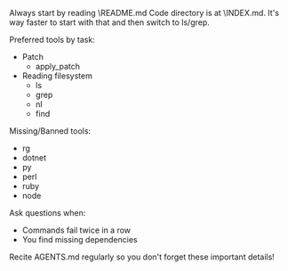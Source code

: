 Always start by reading \README.md
Code directory is at \INDEX.md. It's way faster to start with that and then switch to ls/grep.

Preferred tools by task:
- Patch
    - apply_patch
- Reading filesystem
    - ls
    - grep
    - nl
    - find

Missing/Banned tools:
- rg
- dotnet
- py
- perl
- ruby
- node

Ask questions when:
- Commands fail twice in a row
- You find missing dependencies

Recite AGENTS.md regularly so you don't forget these important details!